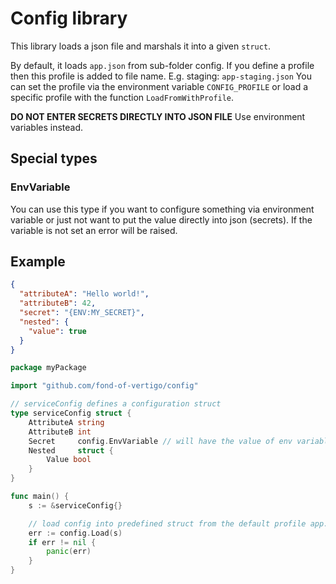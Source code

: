 # Config library

This library loads a json file and marshals it into a given `struct`.

By default, it loads `app.json` from sub-folder config. If you define a profile then this profile is added to file name.
E.g. staging: `app-staging.json`
You can set the profile via the environment variable `CONFIG_PROFILE` or load a specific profile with the function
`LoadFromWithProfile`.

**DO NOT ENTER SECRETS DIRECTLY INTO JSON FILE** Use environment variables instead.

## Special types

### EnvVariable

You can use this type if you want to configure something via environment variable or just not want to put the value
directly into json (secrets). If the variable is not set an error will be raised.

## Example

```json
{
  "attributeA": "Hello world!",
  "attributeB": 42,
  "secret": "{ENV:MY_SECRET}",
  "nested": {
    "value": true
  }
}
```

```go
package myPackage

import "github.com/fond-of-vertigo/config"

// serviceConfig defines a configuration struct
type serviceConfig struct {
	AttributeA string
	AttributeB int
	Secret     config.EnvVariable // will have the value of env variable MY_SECRET
	Nested     struct {
		Value bool
	}
}

func main() {
	s := &serviceConfig{}

	// load config into predefined struct from the default profile app.json
	err := config.Load(s)
	if err != nil {
		panic(err)
	}
}
```
